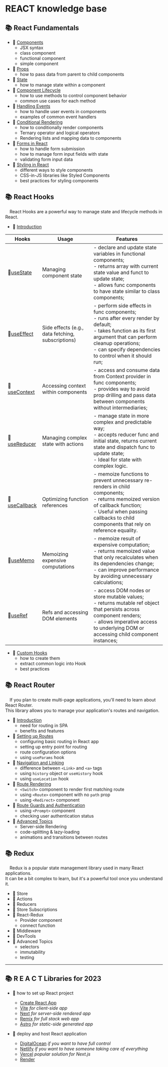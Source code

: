 # REACT knowledge base

## 📚 React Fundamentals
+ 📖 [Сomponents](https://github.com/SKindij/Getting-Started-React.js/tree/main/Components)
    - JSX syntax
    - class component
    - functional component
    - simple component
+ 📖 [Props](https://github.com/SKindij/Getting-Started-React.js/tree/main/Props-and-State)
    - how to pass data from parent to child components
+ 📖 [State](https://github.com/SKindij/Getting-Started-React.js/tree/main/Props-and-State)
    - how to manage state within a component
+ 📖 [Component Lifecycle](https://github.com/SKindij/Getting-Started-React.js/tree/main/Component-Lifecycle)
    - how to use methods to control component behavior
    - common use cases for each method
+ 📖 [Handling Events](https://github.com/SKindij/Getting-Started-React.js/tree/main/Handling-Events)
    - how to handle user events in components
    - examples of common event handlers
+ 📖 [Conditional Rendering](https://github.com/SKindij/Getting-Started-React.js/tree/main/Conditional-Rendering)
    - how to conditionally render components
    - Ternary operator and logical operators
    - Rendering lists and mapping data to components
+ 📖 [Forms in React](https://github.com/SKindij/Getting-Started-React.js/tree/main/Forms)
    - how to handle form submission
    - how to manage form input fields with state
    - validating form input data
+ 📖 [Styling in React](https://github.com/SKindij/Getting-Started-React.js/tree/main/Styling-in-React)
    - different ways to style components
    - CSS-in-JS libraries like Styled Components
    - best practices for styling components


## 📚 React Hooks   
&emsp;React Hooks are a powerful way to manage state and lifecycle methods in React.
+ 📖 [Introduction](https://github.com/SKindij/Getting-Started-React.js/tree/main/Hooks#introduction)

| Hooks                                                                                       | Usage                                           | Features                                                                                                                                                                                                                         |
|---------------------------------------------------------------------------------------------|-------------------------------------------------|----------------------------------------------------------------------------------------------------------------------------------------------------------------------------------------------------------------------------------|
| 📖[useState](https://github.com/SKindij/Getting-Started-React.js/tree/main/Hooks#statehook) | Managing component state                        | - declare and update state variables in functional components;<br>- returns array with current state value and funct to update state;<br>- allows func components to have state similar to class components;                |
| 📖[useEffect](https://github.com/SKindij/Getting-Started-React.js/tree/main/Hooks#effecthook) | Side effects (e.g., data fetching, subscriptions) | - perform side effects in func components;<br>- runs after every render by default;<br>- takes function as its first argument that can perform cleanup operations;<br>- can specify dependencies to control when it should run; |
| 📖[useContext](https://github.com/SKindij/Getting-Started-React.js/tree/main/Hooks#usecontext) | Accessing context within components              | - access and consume data from Context provider in func components;<br>- provides way to avoid prop drilling and pass data between components without intermediaries;                                            |
| 📖[useReducer](https://github.com/SKindij/Getting-Started-React.js/tree/main/Hooks#usereducer) | Managing complex state with actions              | - manage state in more complex and predictable way;<br>- accepts reducer func and initial state, returns current state and dispatch func to update state;<br>- Ideal for state with complex logic.        |
| 📖[useCallback](https://github.com/SKindij/Getting-Started-React.js/tree/main/Hooks#additional) | Optimizing function references                   | - memoize functions to prevent unnecessary re-renders in child components;<br>- returns memoized version of callback function;<br>- Useful when passing callbacks to child components that rely on reference equality.    |
| 📖[useMemo](https://github.com/SKindij/Getting-Started-React.js/tree/main/Hooks#additional) | Memoizing expensive computations                  | - memoize result of expensive computation;<br>- returns memoized value that only recalculates when its dependencies change;<br>- can improve performance by avoiding unnecessary calculations;                          |
| 📖[useRef](https://github.com/SKindij/Getting-Started-React.js/tree/main/Hooks#additional) | Refs and accessing DOM elements                  | - access DOM nodes or store mutable values;<br>- returns mutable ref object that persists across component renders;<br>- allows imperative access to underlying DOM or accessing child component instances;              |

+ 📖 [Custom Hooks](https://github.com/SKindij/Getting-Started-React.js/tree/main/Hooks#customhooks)
    - how to create them
    - extract common logic into Hook
    - best practices


## 📚 React Router
&emsp;If you plan to create multi-page applications, you'll need to learn about React Router.\
This library allows you to manage your application's routes and navigation. 
+ 📖 [Introduction](https://github.com/SKindij/Getting-Started-React.js/tree/main/React-Router#introduction)
    - need for routing in SPA
    - benefits and features
+ 📖 [Setting up Routes](https://github.com/SKindij/Getting-Started-React.js/tree/main/React-Router#setting-routes)
    - configuring basic routing in React app
    - setting up entry point for routing
    - route configuration options
    - using `useParams` hook
+ 📖 [Navigation and Linking](https://github.com/SKindij/Getting-Started-React.js/tree/main/React-Router#)
    - difference between `<Link>` and `<a>` tags
    - using `history` object or `useHistory` hook
    - using `useLocation` hook
+ 📖 [Route Rendering](https://github.com/SKindij/Getting-Started-React.js/tree/main/React-Router#)
    - `<Switch>` component to render first matching route
    - using `<Route>` component with no `path` prop
    - using `<Redirect>` component
+ 📖 [Route Guards and Authentication](https://github.com/SKindij/Getting-Started-React.js/tree/main/React-Router#)
    - using `<Prompt>` component
    - checking user authentication status
+ 📖 [Advanced Topics](https://github.com/SKindij/Getting-Started-React.js/tree/main/React-Router#)
    - Server-side Rendering
    - code-splitting & lazy-loading
    - animations and transitions between routes


## 📚 Redux
&emsp;Redux is a popular state management library used in many React applications.\
It can be a bit complex to learn, but it's a powerful tool once you understand it. 
+ 📖 Store
+ 📖 Actions
+ 📖 Reducers
+ 📖 Store Subscriptions
+ 📖 React-Redux
    - Provider component
    - connect function
+ 📖 Middleware
+ 📖 DevTools
+ 📖 Advanced Topics
    - selectors
    - immutability
    - testing

___

## 📚 **R&nbsp;E&nbsp;A&nbsp;C&nbsp;T** Libraries for 2023
+ 📖 how to set up React project
  - [Create React App](https://create-react-app.dev/)
  - [Vite](https://vitejs.dev/) _for client-side app_
  - [Next](https://nextjs.org/) _for server-side rendered app_
  - [Remix](https://remix.run/) _for full stack web app_
  - [Astro](https://astro.build/) _for static-side generated app_

+ 📖 deploy and host React application
  - [DigitalOcean](https://www.digitalocean.com/) _if you want to have full control_
  - [Netlify](https://www.netlify.com/) _if you want to have someone taking care of everything_
  - [Vercel](https://vercel.com/) _popular solution for Next.js_
  - [Render](https://render.com/)




